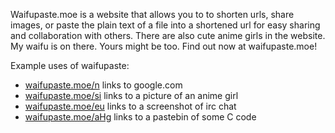 Waifupaste.moe is a website that allows you to to shorten urls, share images, or paste the plain text of a file into a shortened url for easy sharing and collaboration with others. There are also cute anime girls in the website. My waifu is on there. Yours might be too. Find out now at waifupaste.moe!

Example uses of waifupaste:

- [waifupaste.moe/n](waifupaste.moe/n) links to google.com
- [waifupaste.moe/si](waifupaste.moe/si) links to a picture of an anime girl
- [waifupaste.moe/eu](waifupaste.moe/eu) links to a screenshot of irc chat
- [waifupaste.moe/aHg](waifupaste.moe/aHg) links to a pastebin of some C code
